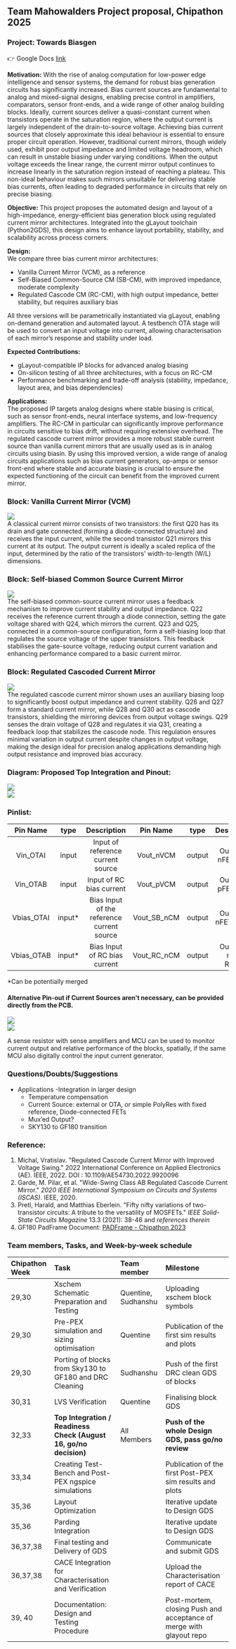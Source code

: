 ## Team Mahowalders Project proposal, Chipathon 2025
### Project: Towards Biasgen

:point_right: Google Docs [link](https://docs.google.com/document/d/1FZdyJ7MXu66QQ6_0kkzPwPryskKX2VRuOPmt5tDAb5Y/edit?usp=sharing)

**Motivation:** With the rise of analog computation for low-power edge intelligence and sensor systems, the demand for robust bias generation circuits has significantly increased. Bias current sources are fundamental to analog and mixed-signal designs, enabling precise control in amplifiers, comparators, sensor front-ends, and a wide range of other analog building blocks. Ideally, current sources deliver a quasi-constant current when transistors operate in the saturation region, where the output current is largely independent of the drain-to-source voltage. Achieving bias current sources that closely approximate this ideal behaviour is essential to ensure proper circuit operation. However, traditional current mirrors, though widely used, exhibit poor output impedance and limited voltage headroom, which can result in unstable biasing under varying conditions. When the output voltage exceeds the linear range, the current mirror output continues to increase linearly in the saturation region instead of reaching a plateau. This non-ideal behaviour makes such mirrors unsuitable for delivering stable bias currents, often leading to degraded performance in circuits that rely on precise biasing.

**Objective:** This project proposes the automated design and layout of a high-impedance, energy-efficient bias generation block using regulated current mirror architectures. Integrated into the gLayout toolchain (Python2GDS), this design aims to enhance layout portability, stability, and scalability across process corners.

**Design:**  
We compare three bias current mirror architectures: 

* Vanilla Current Mirror (VCM), as a reference  
* Self-Biased Common-Source CM (SB-CM), with improved impedance, moderate complexity  
* Regulated Cascode CM (RC-CM), with high output impedance, better stability, but requires auxiliary bias

All three versions will be parametrically instantiated via gLayout, enabling on-demand generation and automated layout. A testbench OTA stage will be used to convert an input voltage into current, allowing characterisation of each mirror’s response and stability under load.

**Expected Contributions:** 

* gLayout-compatible IP blocks for advanced analog biasing  
* On-silicon testing of all three architectures, with a focus on RC-CM  
* Performance benchmarking and trade-off analysis (stability, impedance, layout area, and bias dependencies)

**Applications:**  
The proposed IP targets analog designs where stable biasing is critical, such as sensor front-ends, neural interface systems, and low-frequency amplifiers. The RC-CM in particular can significantly improve performance in circuits sensitive to bias drift, without requiring extensive overhead. The regulated cascode current mirror provides a more robust stable current source than vanilla current mirrors that are usually used as is in analog circuits using biasin. By using this improved version, a wide range of analog circuits applications such as bias current generators, op-amps or sensor front-end where stable and accurate biasing is crucial to ensure the expected functioning of the circuit can benefit from the improved current mirror.

### **Block: Vanilla Current Mirror (VCM)**  
![](./_images/1.png)  
A classical current mirror consists of two transistors: the first Q20 has its drain and gate connected (forming a diode-connected structure) and receives the input current, while the second transistor Q21 mirrors this current at its output. The output current is ideally a scaled replica of the input, determined by the ratio of the transistors' width-to-length (W/L) dimensions.

### **Block: Self-biased Common Source Current Mirror**  
![](./_images/2.png)  
The self-biased common-source current mirror uses a feedback mechanism to improve current stability and output impedance. Q22 receives the reference current through a diode connection, setting the gate voltage shared with Q24, which mirrors the current. Q23 and Q25, connected in a common-source configuration, form a self-biasing loop that regulates the source voltage of the upper transistors. This feedback stabilises the gate-source voltage, reducing output current variation and enhancing performance compared to a basic current mirror.

### **Block: Regulated Cascoded Current Mirror**  
![](./_images/3.png)  
The regulated cascode current mirror shown uses an auxiliary biasing loop to significantly boost output impedance and current stability. Q26 and Q27 form a standard current mirror, while Q28 and Q30 act as cascode transistors, shielding the mirroring devices from output voltage swings. Q29 senses the drain voltage of Q28 and regulates it via Q31, creating a feedback loop that stabilizes the cascode node. This regulation ensures minimal variation in output current despite changes in output voltage, making the design ideal for precision analog applications demanding high output resistance and improved bias accuracy.

### **Diagram: Proposed Top Integration and Pinout:**   
![](./_images/4.png)  
![](./_images/5.png)  

### **Pinlist:**

| Pin Name | type | Description | Pin Name | type | Description |
| :---: | :---: | :---: | :---: | :---: | :---: |
| Vin\_OTAI | input | Input of reference current source | Vout\_nVCM | output | Output of nFET VCM |
| Vin\_OTAB | input |  Input of RC bias current  | Vout\_pVCM | output | Output of pFET VCM |
| Vbias\_OTAI | input\* | Bias Input of the reference current source | Vout\_SB\_nCM | output | Output of nFET SBCM |
| Vbias\_OTAB | input\* | Bias Input of RC bias current  | Vout\_RC\_nCM | output | Output of nFET RCCM |

\*Can be potentially merged

#### Alternative Pin-out if Current Sources aren’t necessary, can be provided directly from the PCB.   

![](./_images/6_1.png)  
![](./_images/6_2.png)  

A sense resistor with sense amplifiers and MCU can be used to monitor current output and relative performance of the blocks, spatially, if the same MCU also digitally control the input current generator.

### Questions/Doubts/Suggestions

* Applications \-Integration in larger design  
  * Temperature compensation  
  * Current Source: external or OTA, or simple PolyRes with fixed reference, Diode-connected FETs   
  * Mux’ed Output?   
  * SKY130 to GF180 transition 

### Reference:

1. Michal, Vratislav. "Regulated Cascode Current Mirror with Improved Voltage Swing." 2022 International Conference on Applied Electronics (AE). IEEE, 2022\. DOI : 10.1109/AE54730.2022.9920096  
2. Garde, M. Pilar, et al. "Wide-Swing Class AB Regulated Cascode Current Mirror." *2020 IEEE International Symposium on Circuits and Systems (ISCAS)*. IEEE, 2020\.  
3. Pretl, Harald, and Matthias Eberlein. "Fifty nifty variations of two-transistor circuits: A tribute to the versatility of MOSFETs." *IEEE Solid-State Circuits Magazine* 13.3 (2021): 38-46 and *references therein*  
4. GF180 PadFrame Document: [PADFrame \- Chipathon 2023](https://docs.google.com/presentation/d/12w4WBoleFAE4UePdoUf-bxsZR_BttwY3wknBPPJrEHE/edit?usp=sharing)

### **Team members, Tasks, and Week-by-week schedule**

| Chipathon Week | Task | Team member | Milestone |
| :---- | :---- | :---- | :---- |
| 29,30 | Xschem Schematic Preparation and Testing  | Quentine, Sudhanshu | Uploading xschem block symbols  |
| 29,30 | Pre-PEX  simulation and sizing optimisation | Quentine | Publication of the first sim results and plots |
| 29,30 | Porting of blocks from Sky130 to GF180 and DRC Cleaning | Sudhanshu  | Push of the first DRC clean GDS of blocks |
| 30,31 | LVS Verification | Quentine  | Finalising block GDS |
| 32,33 | **Top Integration / Readiness Check  (August 16, go/no decision)** |  All Members | **Push of the whole Design GDS, pass go/no review** |
| 33,34 | Creating Test-Bench and Post-PEX ngspice simulations |  | Publication of the first Post-PEX sim results and plots |
| 35,36 | Layout Optimization |  | Iterative update to Design GDS |
| 35,36 | Parding Integration |  | Iterative update to Design GDS |
| 36,37,38 | Final testing and Delivery of GDS |  | Communicate and submit GDS |
| 36,37,38 | CACE Integration for Characterisation and Verification |  | Upload the Characterisation report of CACE |
| 39, 40 | Documentation: Design and Testing Procedure |  | Post-mortem, closing Push and acceptance of merge with glayout repo |